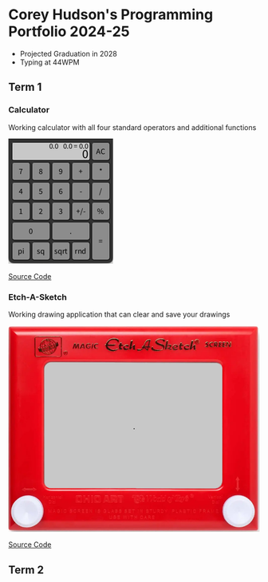 # Corey Hudson's Programming Portfolio 2024-25
* Projected Graduation in 2028
* Typing at 44WPM
## Term 1
### Calculator

Working calculator with all four standard operators and additional functions

![Running App](https://github.com/9710464/programmingportfolio/blob/main/images/calculator.png?raw=true)

[Source Code](https://github.com/9710464/programmingportfolio/tree/main/src/term1/CalculatorApp)

### Etch-A-Sketch

Working drawing application that can clear and save your drawings

![Running App](https://github.com/9710464/programmingportfolio/blob/main/images/etchsketch.png?raw=true)

[Source Code](https://github.com/9710464/programmingportfolio/tree/main/src/term1/EtchASketch)
## Term 2
